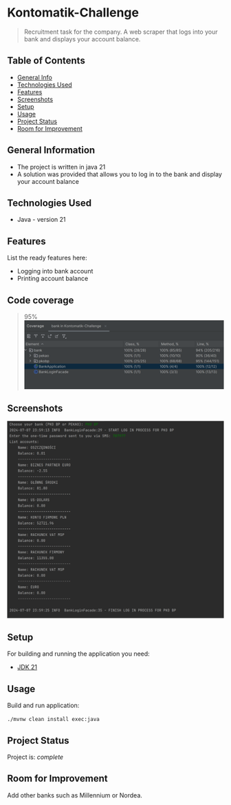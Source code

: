 ﻿# Kontomatik-Challenge
> Recruitment task for the company. A web scraper that logs into your bank and displays your account balance.

## Table of Contents
* [General Info](#general-information)
* [Technologies Used](#technologies-used)
* [Features](#features)
* [Screenshots](#screenshots)
* [Setup](#setup)
* [Usage](#usage)
* [Project Status](#project-status)
* [Room for Improvement](#room-for-improvement)

## General Information
- The project is written in java 21
- A solution was provided that allows you to log in to the bank and display your account balance

## Technologies Used
- Java - version 21

## Features
List the ready features here:
- Logging into bank account
- Printing account balance

## Code coverage
>95%
![img_3.png](images/img_3.png)

## Screenshots
![img.png](images/img.png)
## Setup

For building and running the application you need:

- [JDK 21](https://www.oracle.com/pl/java/technologies/downloads/)

## Usage

Build and run application:

`./mvnw clean install exec:java`

## Project Status
Project is:  _complete_


## Room for Improvement
Add other banks such as Millennium or Nordea.

